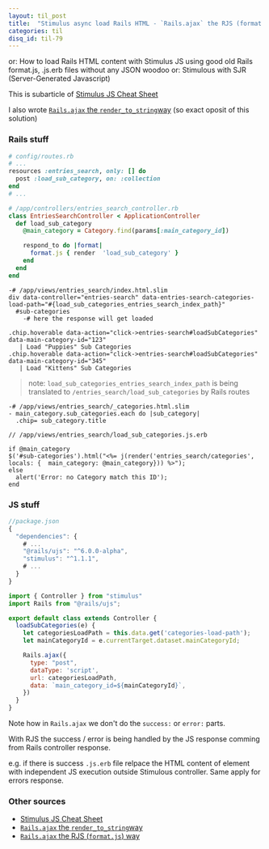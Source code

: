 ```yaml
---
layout: til_post
title:  "Stimulus async load Rails HTML - `Rails.ajax` the RJS (format.js) way (full)"
categories: til
disq_id: til-79
---
```


or: How to load Rails HTML content with Stimulus JS using good old Rails format.js, .js.erb files  without any JSON woodoo
or: Stimulous with SJR (Server-Generated Javascript)


This is subarticle of [Stimulus JS Cheat Sheet](https://blog.eq8.eu/til/stimulus-js-cheat-sheet.html)


I also wrote [`Rails.ajax` the `render_to_string`way](https://blog.eq8.eu/til/stimulus-async-load-rails-html-railsajax-the-render_to_string-way-full.html) (so exact oposit of this solution)



### Rails stuff

```ruby
# config/routes.rb
# ...
resources :entries_search, only: [] do
  post :load_sub_category, on: :collection
end
# ...
```


```ruby
# /app/controllers/entries_search_controller.rb
class EntriesSearchController < ApplicationController
  def load_sub_category
    @main_category = Category.find(params[:main_category_id])

    respond_to do |format|
      format.js { render  'load_sub_category' }
    end
  end
end
```

```slim
-# /app/views/entries_search/index.html.slim
div data-controller="entries-search" data-entries-search-categories-load-path="#{load_sub_categories_entries_search_index_path}"
  #sub-categories
    -# here the response will get loaded

.chip.hoverable data-action="click->entries-search#loadSubCategories" data-main-category-id="123"
   | Load "Puppies" Sub Categories
.chip.hoverable data-action="click->entries-search#loadSubCategories" data-main-category-id="345"
   | Load "Kittens" Sub Categories
```

> note: `load_sub_categories_entries_search_index_path` is being translated to  `/entries_search/load_sub_categories` by Rails routes

```slim
-# /app/views/entries_search/_categories.html.slim
- main_category.sub_categories.each do |sub_category|
  .chip= sub_category.title
```

```erb
// /app/views/entries_search/load_sub_categories.js.erb

if @main_category
$('#sub-categories').html("<%= j(render('entries_search/categories', locals: {  main_category: @main_category})) %>");
else
  alert('Error: no Category match this ID');
end
```


### JS stuff

```js
//package.json
{
  "dependencies": {
    # ...
    "@rails/ujs": "^6.0.0-alpha",
    "stimulus": "^1.1.1",
    # ...
  }
}

```

```js
import { Controller } from "stimulus"
import Rails from "@rails/ujs";

export default class extends Controller {
  loadSubCategories(e) {
    let categoriesLoadPath = this.data.get('categories-load-path');
    let mainCategoryId = e.currentTarget.dataset.mainCategoryId;

    Rails.ajax({
      type: "post",
      dataType: 'script',
      url: categoriesLoadPath,
      data: `main_category_id=${mainCategoryId}`,
    })
  }
}
```

Note how  in `Rails.ajax` we don't do the `success:` or `error:` parts.

With RJS the success / error is being handled by the JS response comming
from Rails controller response.

e.g. if there is success `.js.erb` file relpace the HTML content of element with
independent JS execution outside Stimulous controller. Same apply for errors response.



### Other sources

* [Stimulus JS Cheat Sheet](https://blog.eq8.eu/til/stimulus-js-cheat-sheet.html)
* [`Rails.ajax` the `render_to_string`way](https://blog.eq8.eu/til/stimulus-async-load-rails-html-railsajax-the-render_to_string-way-full.html)
* [`Rails.ajax` the RJS (`format.js`) way](https://blog.eq8.eu/til/stimulus-async-load-rails-html-railsajax-the-rjs-formatjs-way-full.html)

